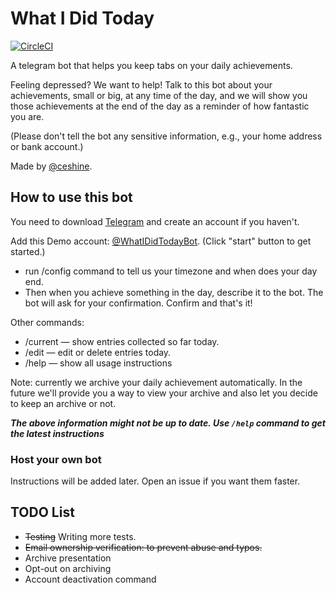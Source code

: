 # What I Did Today

[![CircleCI](https://circleci.com/gh/ceshine/what-i-did-today-telegram-bot/tree/master.svg?style=svg)](https://circleci.com/gh/ceshine/what-i-did-today-telegram-bot/tree/master)

A telegram bot that helps you keep tabs on your daily achievements.

Feeling depressed? We want to help! Talk to this bot about your achievements, small or big, at any time of the day, and we will show you those achievements at the end of the day as a reminder of how fantastic you are.

(Please don't tell the bot any sensitive information, e.g., your home address or bank account.)

Made by [@ceshine](https://t.me/ceshine).

## How to use this bot

You need to download [Telegram](https://telegram.org/) and create an account if you haven't.

Add this Demo account: [@WhatIDidTodayBot](https://t.me/WhatIDidTodayBot). (Click "start" button to get started.)

- run /config command to tell us your timezone and when does your day end.
- Then when you achieve something in the day, describe it to the bot. The bot will ask for your confirmation. Confirm and that's it!

Other commands:

- /current — show entries collected so far today.
- /edit — edit or delete entries today.
- /help — show all usage instructions

Note: currently we archive your daily achievement automatically. In the future we'll provide you a way to view your archive and also let you decide to keep an archive or not.

**_The above information might not be up to date. Use `/help` command to get the latest instructions_**

### Host your own bot

Instructions will be added later. Open an issue if you want them faster.

## TODO List

- ~~Testing~~ Writing more tests.
- ~~Email ownership verification: to prevent abuse and typos.~~
- Archive presentation
- Opt-out on archiving
- Account deactivation command
